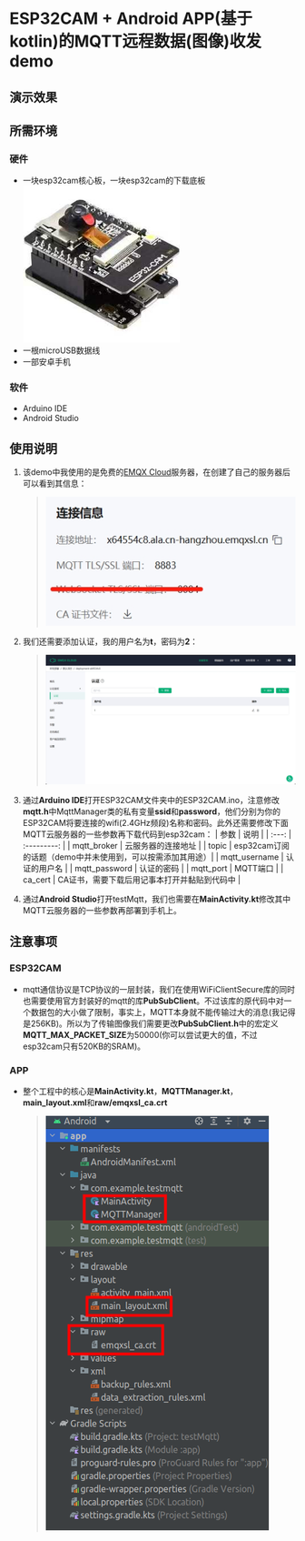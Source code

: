 # ESP32CAM + Android APP(基于kotlin)的MQTT远程数据(图像)收发demo

## 演示效果


## 所需环境
### 硬件
- 一块esp32cam核心板，一块esp32cam的下载底板 ![ESP32CAM](/img/ESP32CAM.jpg)
- 一根microUSB数据线
- 一部安卓手机

### 软件
- Arduino IDE
- Android Studio


## 使用说明
1. 该demo中我使用的是免费的[EMQX Cloud](https://www.emqx.com/zh/cloud)服务器，在创建了自己的服务器后可以看到其信息：
    > ![EMQX Cloud Message](/img/EMQX%20Cloud%20Message.jpg)

2. 我们还需要添加认证，我的用户名为**t**，密码为**2**：
    > ![EMQX Cloud Identification](/img/identification.jpg)

3. 通过**Arduino IDE**打开ESP32CAM文件夹中的ESP32CAM.ino，注意修改**mqtt.h**中MqttManager类的私有变量**ssid**和**password**，他们分别为你的ESP32CAM将要连接的wifi(2.4GHz频段)名称和密码。此外还需要修改下面MQTT云服务器的一些参数再下载代码到esp32cam：
    | 参数 | 说明 |
    | :---: | :---------: |
    | mqtt_broker | 云服务器的连接地址 |
    | topic | esp32cam订阅的话题（demo中并未使用到，可以按需添加其用途）|
    | mqtt_username | 认证的用户名 |
    | mqtt_password | 认证的密码 |
    | mqtt_port | MQTT端口 |
    | ca_cert | CA证书，需要下载后用记事本打开并黏贴到代码中 |
   
4. 通过**Android Studio**打开testMqtt，我们也需要在**MainActivity.kt**修改其中MQTT云服务器的一些参数再部署到手机上。


## 注意事项
### ESP32CAM
- mqtt通信协议是TCP协议的一层封装，我们在使用WiFiClientSecure库的同时也需要使用官方封装好的mqtt的库**PubSubClient**。不过该库的原代码中对一个数据包的大小做了限制，事实上，MQTT本身就不能传输过大的消息(我记得是256KB)。所以为了传输图像我们需要更改**PubSubClient.h**中的宏定义**MQTT_MAX_PACKET_SIZE**为50000(你可以尝试更大的值，不过esp32cam只有520KB的SRAM)。

### APP
- 整个工程中的核心是**MainActivity.kt**，**MQTTManager.kt**，**main_layout.xml**和**raw/emqxsl_ca.crt**
    > ![tree](/img/tree.png)